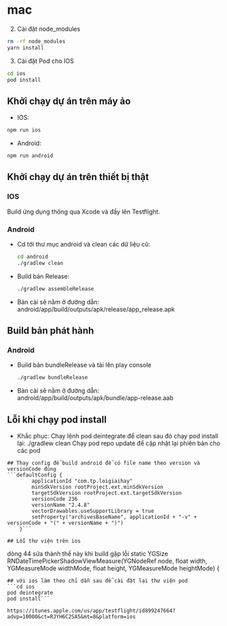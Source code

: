 # mac

2. Cài đặt node_modules

```sh
rm -rf node_modules
yarn install
```

3. Cài đặt Pod cho IOS

```sh
cd ios
pod install
```

## Khởi chạy dự án trên máy ảo

- IOS:

```sh
npm run ios
```

- Android:

```sh
npm run android
```

## Khởi chạy dự án trên thiết bị thật

### IOS

Build ứng dụng thông qua Xcode và đẩy lên Testflight.

### Android

- Cd tới thư mục android và clean các dữ liệu cũ:
  ```sh
  cd android
  ./gradlew clean
  ```
- Build bản Release:
  ```sh
  ./gradlew assembleRelease
  ```
- Bản cài sẽ nằm ở đường dẫn: android/app/build/outputs/apk/release/app_release.apk

## Build bản phát hành

### Android

- Build bản bundleRelease và tải lên play console
  ```sh
  ./gradlew bundleRelease
  ```
- Bản cài sẽ nằm ở đường dẫn: android/app/build/outputs/apk/bundle/app-release.aab
## Lỗi khi chạy pod install
- Khắc phục: 
Chạy lệnh pod deintegrate để clean sau đó chạy pod install lại: ./gradlew clean
Chạy pod repo update để cập nhật lại phiên bản cho các pod
```
## Thay config để build android để có file name theo version và versionCode đúng
```defaultConfig {
        applicationId "com.tp.loigiaihay"
        minSdkVersion rootProject.ext.minSdkVersion
        targetSdkVersion rootProject.ext.targetSdkVersion
        versionCode 236
        versionName "2.4.8"
        vectorDrawables.useSupportLibrary = true
        setProperty("archivesBaseName", applicationId + "-v" + versionCode + "(" + versionName + ")")
    }```

## Lỗi thư viện trên ios
```
dòng 44 sửa thành thế này khi build gặp lỗi
static YGSize RNDateTimePickerShadowViewMeasure(YGNodeRef node, float width, YGMeasureMode widthMode, float height, YGMeasureMode heightMode)
{
```
## với ios làm theo chỉ dẫn sau để cài đặt lại thư viện pod
```cd ios
pod deintegrate
pod install```

https://itunes.apple.com/us/app/testflight/id899247664?advp=10000&ct=RJYH6C2SA5&mt=8&platform=ios
